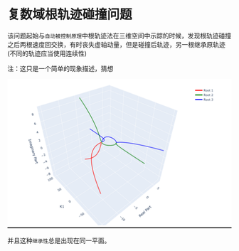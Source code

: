 # 复数域根轨迹碰撞问题

该问题起始与`自动被控制原理`中根轨迹法在三维空间中示踪的时候，发现根轨迹碰撞之后两根速度回交换，有时丧失虚轴动量，但是碰撞后轨迹，另一根继承原轨迹(不同的轨迹应当使用连续性)

注：这只是一个简单的现象描述，猜想

![alt text](image.png)

并且这种`继承性`总是出现在同一平面。